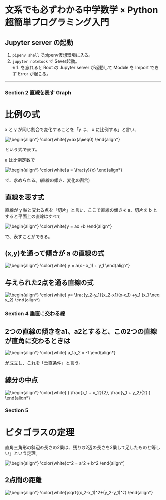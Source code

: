 # 文系でも必ずわかる中学数学 × Python 超簡単プログラミング入門

## Jupyter server の起動

1. `pipenv shell` でpipenv仮想環境に入る。
2. `jupyter notebook` で Sever起動。    
   ※ 1. を忘れると Root の Jupyter server が起動して Module を Import できず Error が起こる。

---

### Section 2 直線を表す Graph

# 比例の式

x と y が同じ割合で変化することを「y は、 x に比例する」と言い、

![\begin{align*} \color{white}y=ax(a\neq0)
\end{align*}
](https://render.githubusercontent.com/render/math?math=%5CLarge+%5Cdisplaystyle+%5Cbegin%7Balign%2A%7D%0A%5Ccolor%7Bwhite%7Dy%3Dax%28a%5Cneq0%29%0A%5Cend%7Balign%2A%7D%0A)

という式で表す。

a は比例定数で

![\begin{align*}
\color{white}a = \frac{y}{x}
\end{align*}
](https://render.githubusercontent.com/render/math?math=%5Cdisplaystyle+%5Cbegin%7Balign%2A%7D%0A%5Ccolor%7Bwhite%7Da+%3D+%5Cfrac%7By%7D%7Bx%7D%0A%5Cend%7Balign%2A%7D%0A)

で、求められる。(直線の傾き、変化の割合)

## 直線を表す式
直線が y 軸と交わる点を「切片」と言い、ここで直線の傾きを a、切片を b とすると平面上の直線はすべて

![\begin{align*}
\color{white}y = ax +b
\end{align*}
](https://render.githubusercontent.com/render/math?math=%5CLARGE+%5Cdisplaystyle+%5Cbegin%7Balign%2A%7D%0A%5Ccolor%7Bwhite%7Dy+%3D+ax+%2Bb%0A%5Cend%7Balign%2A%7D%0A)

で、表すことができる。

## (x,y)を通って傾きが a の直線の式

![\begin{align*}
\color{white} y = a(x - x_1) + y_1
\end{align*}
](https://render.githubusercontent.com/render/math?math=%5CLARGE+%5Cdisplaystyle+%5Cbegin%7Balign%2A%7D%0A%5Ccolor%7Bwhite%7D+y+%3D+a%28x+-+x_1%29+%2B+y_1%0A%5Cend%7Balign%2A%7D%0A)

## 与えられた2点を通る直線の式

![\begin{align*}
\color{white} y= \frac{y_2-y_1}{x_2-x1}(x-x_1) +y_1 (x_1 \neq x_2)
\end{align*}
](https://render.githubusercontent.com/render/math?math=%5CLARGE+%5Cdisplaystyle+%5Cbegin%7Balign%2A%7D%0A%5Ccolor%7Bwhite%7D+y%3D+%5Cfrac%7By_2-y_1%7D%7Bx_2-x1%7D%28x-x_1%29+%2By_1+%28x_1+%5Cneq+x_2%29%0A%5Cend%7Balign%2A%7D%0A)

### Sextion 4 垂直に交わる線
## 2つの直線の傾きをa1、a2とすると、この2つの直線が直角に交わるときは

![\begin{align*}
\color{white} a_1a_2 = -1
\end{align*}
](https://render.githubusercontent.com/render/math?math=%5CLARGE+%5Cdisplaystyle+%5Cbegin%7Balign%2A%7D%0A%5Ccolor%7Bwhite%7D+a_1a_2+%3D+-1%0A%5Cend%7Balign%2A%7D%0A)

が成立し、これを「垂直条件」と言う。

## 線分の中点
![\begin{align*}
\color{white} ( \frac{x_1 + x_2}{2}, \frac{y_1 + y_2}{2} )
\end{align*}
](https://render.githubusercontent.com/render/math?math=%5CLARGE+%5Cdisplaystyle+%5Cbegin%7Balign%2A%7D%0A%5Ccolor%7Bwhite%7D+%28+%5Cfrac%7Bx_1+%2B+x_2%7D%7B2%7D%2C+%5Cfrac%7By_1+%2B+y_2%7D%7B2%7D+%29%0A%5Cend%7Balign%2A%7D%0A)



### Section 5

# ピタゴラスの定理

直角三角形の斜辺の長さの2乗は、残りの2辺の長さを2乗して足したものと等しい」という定理。

![\begin{align*} \color{white}c^2 = a^2 + b^2 \end{align*}](https://render.githubusercontent.com/render/math?math=%5Clarge+%5Cdisplaystyle+%5Cbegin%7Balign%2A%7D%0A++%5Ccolor%7Bwhite%7Dc%5E2+%3D+a%5E2+%2B+b%5E2%0A%5Cend%7Balign%2A%7D)

## 2点間の距離

![\begin{align*} \color{white}\sqrt{(x_2-x_1)^2+(y_2-y_1)^2} \end{align*}
](https://render.githubusercontent.com/render/math?math=%5Cdisplaystyle+%5Cbegin%7Balign%2A%7D%0A%5Ccolor%7Bwhite%7D%5Csqrt%7B%28x_2-x_1%29%5E2%2B%28y_2-y_1%29%5E2%7D%0A%5Cend%7Balign%2A%7D%0A)
